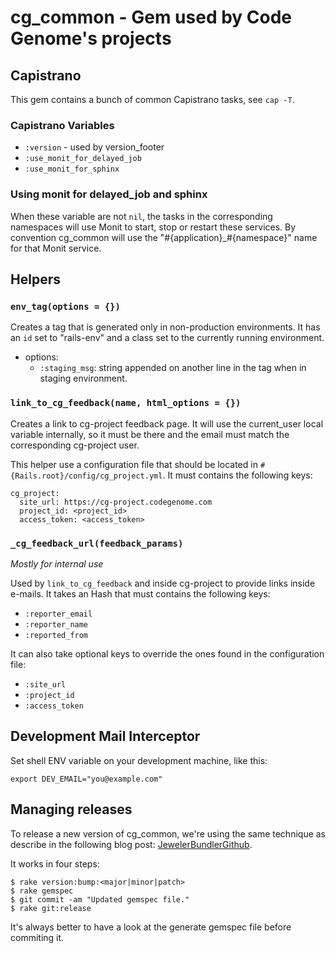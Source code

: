 # cg_common - Gem used by Code Genome's projects

## Capistrano

This gem contains a bunch of common Capistrano tasks, see `cap -T`.

### Capistrano Variables

 * `:version` - used by version_footer
 * `:use_monit_for_delayed_job`
 * `:use_monit_for_sphinx`

### Using monit for delayed_job and sphinx

When these variable are not `nil`, the tasks in the corresponding
namespaces will use Monit to start, stop or restart these services. By
convention cg_common will use the "#{application}_#{namespace}" name for
that Monit service.

## Helpers

### `env_tag(options = {})`

Creates a tag that is generated only in non-production environments. It
has an `id` set to "rails-env" and a class set to the currently running
environment.

 * options:
   * `:staging_msg`: string appended on another line in the tag when in
     staging environment.

### `link_to_cg_feedback(name, html_options = {})`

Creates a link to cg-project feedback page. It will use the current_user
local variable internally, so it must be there and the email must match
the corresponding cg-project user.

This helper use a configuration file that should be located in
`#{Rails.root}/config/cg_project.yml`. It must contains the following keys:

    cg_project:
      site_url: https://cg-project.codegenome.com
      project_id: <project_id>
      access_token: <access_token>

### `_cg_feedback_url(feedback_params)`

*Mostly for internal use*

Used by `link_to_cg_feedback` and inside cg-project to provide links
inside e-mails. It takes an Hash that must contains the following keys:

 * `:reporter_email`
 * `:reporter_name`
 * `:reported_from`

It can also take optional keys to override the ones found in the
configuration file:

 * `:site_url`
 * `:project_id`
 * `:access_token`

## Development Mail Interceptor

Set shell ENV variable on your development machine, like this:

    export DEV_EMAIL="you@example.com"

## Managing releases

To release a new version of cg_common, we're using the same technique as
describe in the following blog post: [JewelerBundlerGithub].

It works in four steps:

    $ rake version:bump:<major|minor|patch>
    $ rake gemspec
    $ git commit -am "Updated gemspec file."
    $ rake git:release

It's always better to have a look at the generate gemspec file before
commiting it.

[JewelerBundlerGithub]: http://www.cerebris.com/blog/2011/03/15/creating-and-managing-private-rubygems-with-jeweler-github-and-bundler/
